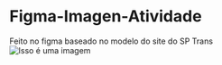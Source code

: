 # Figma-Imagen-Atividade
Feito no figma baseado no modelo do site do SP Trans 
![Isso é uma imagem](/images/img.jpg?raw=true "Sp Trans")

